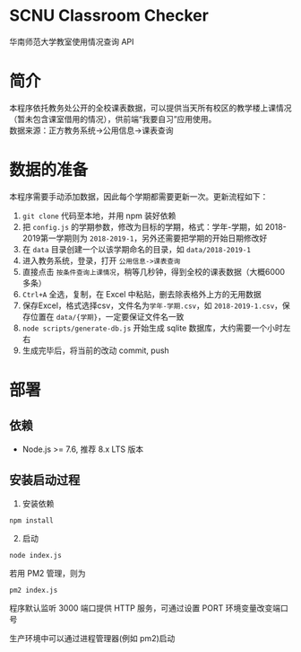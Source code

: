 # SCNU Classroom Checker
华南师范大学教室使用情况查询 API  

# 简介
本程序依托教务处公开的全校课表数据，可以提供当天所有校区的教学楼上课情况（暂未包含课室借用的情况），供前端“我要自习”应用使用。  
数据来源：正方教务系统->公用信息->课表查询

# 数据的准备
本程序需要手动添加数据，因此每个学期都需要更新一次。更新流程如下：
1. `git clone` 代码至本地，并用 npm 装好依赖
2. 把 `config.js` 的学期参数，修改为目标的学期，格式：学年-学期，如 2018-2019第一学期则为 `2018-2019-1`，另外还需要把学期的开始日期修改好
3. 在 `data` 目录创建一个以该学期命名的目录，如 `data/2018-2019-1`
4. 进入教务系统，登录，打开 `公用信息->课表查询`
5. 直接点击 `按条件查询上课情况`，稍等几秒钟，得到全校的课表数据（大概6000多条）
6. `Ctrl+A` 全选，复制，在 Excel 中粘贴，删去除表格外上方的无用数据
7. 保存Excel，格式选择csv，文件名为`学年-学期.csv`，如 `2018-2019-1.csv`，保存位置在 `data/{学期}`，一定要保证文件名一致
8. `node scripts/generate-db.js` 开始生成 sqlite 数据库，大约需要一个小时左右
9. 生成完毕后，将当前的改动 commit, push

# 部署
## 依赖
* Node.js >= 7.6, 推荐 8.x LTS 版本

## 安装启动过程
1. 安装依赖
```
npm install
```

2. 启动
```
node index.js
```
若用 PM2 管理，则为
```
pm2 index.js
```
程序默认监听 3000 端口提供 HTTP 服务，可通过设置 PORT 环境变量改变端口号

生产环境中可以通过进程管理器(例如 pm2)启动
